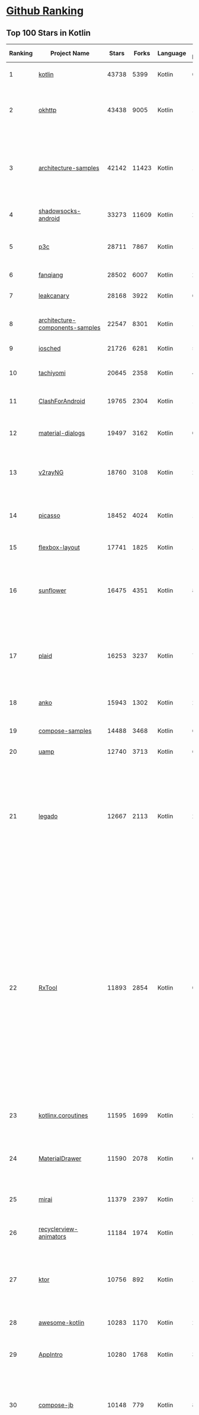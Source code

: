 [Github Ranking](../README.md)
==========

## Top 100 Stars in Kotlin

| Ranking | Project Name | Stars | Forks | Language | Open Issues | Description | Last Commit |
| ------- | ------------ | ----- | ----- | -------- | ----------- | ----------- | ----------- |
| 1 | [kotlin](https://github.com/JetBrains/kotlin) | 43738 | 5399 | Kotlin | 0 | The Kotlin Programming Language.  | 2023-01-27T10:01:45Z |
| 2 | [okhttp](https://github.com/square/okhttp) | 43438 | 9005 | Kotlin | 146 | Square’s meticulous HTTP client for the JVM, Android, and GraalVM. | 2023-01-27T00:07:45Z |
| 3 | [architecture-samples](https://github.com/android/architecture-samples) | 42142 | 11423 | Kotlin | 150 | A collection of samples to discuss and showcase different architectural tools and patterns for Android apps. | 2023-01-18T09:59:21Z |
| 4 | [shadowsocks-android](https://github.com/shadowsocks/shadowsocks-android) | 33273 | 11609 | Kotlin | 29 | A shadowsocks client for Android | 2023-01-20T18:56:12Z |
| 5 | [p3c](https://github.com/alibaba/p3c) | 28711 | 7867 | Kotlin | 126 | Alibaba Java Coding Guidelines pmd implements and IDE plugin | 2022-09-30T06:59:56Z |
| 6 | [fanqiang](https://github.com/bannedbook/fanqiang) | 28502 | 6007 | Kotlin | 269 | 翻墙-科学上网 | 2023-01-22T13:13:14Z |
| 7 | [leakcanary](https://github.com/square/leakcanary) | 28168 | 3922 | Kotlin | 69 | A memory leak detection library for Android. | 2022-12-06T15:00:45Z |
| 8 | [architecture-components-samples](https://github.com/android/architecture-components-samples) | 22547 | 8301 | Kotlin | 146 | Samples for Android Architecture Components.  | 2023-01-19T10:15:10Z |
| 9 | [iosched](https://github.com/google/iosched) | 21726 | 6281 | Kotlin | 55 | The Google I/O Android App | 2023-01-05T18:35:51Z |
| 10 | [tachiyomi](https://github.com/tachiyomiorg/tachiyomi) | 20645 | 2358 | Kotlin | 459 | Free and open source manga reader for Android. | 2023-01-27T05:48:01Z |
| 11 | [ClashForAndroid](https://github.com/Kr328/ClashForAndroid) | 19765 | 2304 | Kotlin | 101 | A rule-based tunnel for Android. | 2022-12-13T13:48:16Z |
| 12 | [material-dialogs](https://github.com/afollestad/material-dialogs) | 19497 | 3162 | Kotlin | 0 | 😍 A beautiful, fluid, and extensible dialogs API for Kotlin & Android. | 2022-05-01T03:38:46Z |
| 13 | [v2rayNG](https://github.com/2dust/v2rayNG) | 18760 | 3108 | Kotlin | 216 | A V2Ray client for Android, support Xray core and v2fly core | 2023-01-26T07:03:54Z |
| 14 | [picasso](https://github.com/square/picasso) | 18452 | 4024 | Kotlin | 187 | A powerful image downloading and caching library for Android | 2023-01-26T21:42:44Z |
| 15 | [flexbox-layout](https://github.com/google/flexbox-layout) | 17741 | 1825 | Kotlin | 109 | Flexbox for Android  | 2022-11-04T10:28:40Z |
| 16 | [sunflower](https://github.com/android/sunflower) | 16475 | 4351 | Kotlin | 84 | A gardening app illustrating Android development best practices with migrating a View-based app to Jetpack Compose. | 2023-01-26T00:23:33Z |
| 17 | [plaid](https://github.com/nickbutcher/plaid) | 16253 | 3237 | Kotlin | 77 | An Android app which provides design news & inspiration as well as being an example of implementing material design. | 2023-01-19T11:18:17Z |
| 18 | [anko](https://github.com/Kotlin/anko) | 15943 | 1302 | Kotlin | 237 | Pleasant Android application development | 2019-12-05T08:59:41Z |
| 19 | [compose-samples](https://github.com/android/compose-samples) | 14488 | 3468 | Kotlin | 6 | Official Jetpack Compose samples. | 2023-01-26T18:30:41Z |
| 20 | [uamp](https://github.com/android/uamp) | 12740 | 3713 | Kotlin | 65 | A sample audio app for Android | 2023-01-14T23:32:56Z |
| 21 | [legado](https://github.com/gedoor/legado) | 12667 | 2113 | Kotlin | 28 | Legado 3.0 Book Reader with powerful controls & full functions❤️阅读3.0, 阅读是一款可以自定义来源阅读网络内容的工具，为广大网络文学爱好者提供一种方便、快捷舒适的试读体验。 | 2023-01-27T09:15:21Z |
| 22 | [RxTool](https://github.com/Tamsiree/RxTool) | 11893 | 2854 | Kotlin | 0 | Android开发人员不得不收集的工具类集合 \| 支付宝支付 \| 微信支付（统一下单） \| 微信分享 \| Zip4j压缩（支持分卷压缩与加密） \| 一键集成UCrop选择圆形头像 \| 一键集成二维码和条形码的扫描与生成 \| 常用Dialog \| WebView的封装可播放视频 \| 仿斗鱼滑动验证码 \| Toast封装 \| 震动 \| GPS \| Location定位 \| 图片缩放 \| Exif 图片添加地理位置信息（经纬度） \| 蛛网等级 \| 颜色选择器 \| ArcGis \| VTPK \| 编译运行一下说不定会找到惊喜 | 2022-04-10T06:56:48Z |
| 23 | [kotlinx.coroutines](https://github.com/Kotlin/kotlinx.coroutines) | 11595 | 1699 | Kotlin | 253 | Library support for Kotlin coroutines  | 2023-01-26T19:55:10Z |
| 24 | [MaterialDrawer](https://github.com/mikepenz/MaterialDrawer) | 11590 | 2078 | Kotlin | 0 | The flexible, easy to use, all in one drawer library for your Android project. Now brand new with material 2 design. | 2023-01-10T07:21:16Z |
| 25 | [mirai](https://github.com/mamoe/mirai) | 11379 | 2397 | Kotlin | 228 | 高效率 QQ 机器人支持库 | 2023-01-26T12:32:57Z |
| 26 | [recyclerview-animators](https://github.com/wasabeef/recyclerview-animators) | 11184 | 1974 | Kotlin | 104 | An Android Animation library which easily add itemanimator to RecyclerView items. | 2023-01-21T15:13:08Z |
| 27 | [ktor](https://github.com/ktorio/ktor) | 10756 | 892 | Kotlin | 132 | Framework for quickly creating connected applications in Kotlin with minimal effort | 2023-01-26T15:55:19Z |
| 28 | [awesome-kotlin](https://github.com/KotlinBy/awesome-kotlin) | 10283 | 1170 | Kotlin | 20 | A curated list of awesome Kotlin related stuff Inspired by awesome-java.  | 2023-01-26T13:47:57Z |
| 29 | [AppIntro](https://github.com/AppIntro/AppIntro) | 10280 | 1768 | Kotlin | 30 | Make a cool intro for your Android app. | 2023-01-13T01:00:42Z |
| 30 | [compose-jb](https://github.com/JetBrains/compose-jb) | 10148 | 779 | Kotlin | 801 | Compose Multiplatform, a modern UI framework for Kotlin that makes building performant and beautiful user interfaces easy and enjoyable. | 2023-01-26T13:53:02Z |
| 31 | [timber](https://github.com/JakeWharton/timber) | 9876 | 939 | Kotlin | 46 | A logger with a small, extensible API which provides utility on top of Android's normal Log class. | 2022-10-28T08:35:53Z |
| 32 | [RxBinding](https://github.com/JakeWharton/RxBinding) | 9714 | 950 | Kotlin | 31 | RxJava binding APIs for Android's UI widgets. | 2021-11-18T17:51:21Z |
| 33 | [nowinandroid](https://github.com/android/nowinandroid) | 9632 | 1273 | Kotlin | 45 | A fully functional Android app built entirely with Kotlin and Jetpack Compose | 2023-01-27T07:06:58Z |
| 34 | [TranslationPlugin](https://github.com/YiiGuxing/TranslationPlugin) | 9481 | 693 | Kotlin | 23 | Translation plugin for IntelliJ based IDEs/Android Studio/HUAWEI DevEco Studio. | 2023-01-17T04:18:06Z |
| 35 | [coil](https://github.com/coil-kt/coil) | 8854 | 559 | Kotlin | 24 | Image loading for Android backed by Kotlin Coroutines. | 2023-01-25T23:32:55Z |
| 36 | [moshi](https://github.com/square/moshi) | 8735 | 708 | Kotlin | 76 | A modern JSON library for Kotlin and Java. | 2023-01-25T12:08:21Z |
| 37 | [okio](https://github.com/square/okio) | 8244 | 1169 | Kotlin | 70 | A modern I/O library for Android, Java, and Kotlin Multiplatform. | 2023-01-26T21:01:10Z |
| 38 | [VancedManager](https://github.com/TeamVanced/VancedManager) | 7911 | 1232 | Kotlin | 59 | Vanced Installer | 2022-03-14T13:59:17Z |
| 39 | [koin](https://github.com/InsertKoinIO/koin) | 7804 | 593 | Kotlin | 80 | Koin - a pragmatic lightweight dependency injection framework for Kotlin & Kotlin Multiplatform | 2023-01-12T15:58:12Z |
| 40 | [cheesesquare](https://github.com/chrisbanes/cheesesquare) | 7788 | 1850 | Kotlin | 0 | Demos the new Android Design library. | 2020-12-07T17:39:00Z |
| 41 | [k-9](https://github.com/thundernest/k-9) | 7584 | 2317 | Kotlin | 625 | K-9 Mail – Open Source Email App for Android | 2023-01-26T13:11:25Z |
| 42 | [SpotiFlyer](https://github.com/Shabinder/SpotiFlyer) | 7456 | 610 | Kotlin | 1250 | Kotlin Multiplatform Music Downloader, Supports Spotify /   Gaana / Youtube Music / Jio Saavn / SoundCloud.                                                                                          NOTE:   BEING REWRITTEN,  SO  STAY TUNED. | 2023-01-26T14:41:37Z |
| 43 | [SmsForwarder](https://github.com/pppscn/SmsForwarder) | 7362 | 1082 | Kotlin | 12 | 短信转发器——监控Android手机短信、来电、APP通知，并根据指定规则转发到其他手机：钉钉群自定义机器人、钉钉企业内机器人、企业微信群机器人、飞书机器人、企业微信应用消息、邮箱、bark、webhook、Telegram机器人、Server酱、PushPlus、手机短信等。包括主动控制服务端与客户端，让你轻松远程发短信、查短信、查通话、查话簿、查电量等。（V3.0 新增）PS.这个APK主要是学习与自用，如有BUG请提ISSUE，同时欢迎大家提PR指正 | 2023-01-20T06:45:59Z |
| 44 | [RIBs](https://github.com/uber/RIBs) | 7261 | 856 | Kotlin | 83 | Uber's cross-platform mobile architecture framework. | 2023-01-21T06:56:09Z |
| 45 | [ideavim](https://github.com/JetBrains/ideavim) | 7199 | 679 | Kotlin | 0 | IdeaVim – A Vim engine for JetBrains IDEs | 2023-01-26T22:22:33Z |
| 46 | [kotlin-native](https://github.com/JetBrains/kotlin-native) | 7075 | 616 | Kotlin | 0 | Kotlin/Native infrastructure | 2021-08-10T12:31:53Z |
| 47 | [RxKotlin](https://github.com/ReactiveX/RxKotlin) | 6919 | 464 | Kotlin | 21 | RxJava bindings for Kotlin | 2021-12-29T22:32:43Z |
| 48 | [Exposed](https://github.com/JetBrains/Exposed) | 6824 | 573 | Kotlin | 353 | Kotlin SQL Framework | 2023-01-26T11:47:36Z |
| 49 | [sourcerer-app](https://github.com/sourcerer-io/sourcerer-app) | 6688 | 285 | Kotlin | 206 | 🦄 Sourcerer app makes a visual profile from your GitHub and git repositories. | 2020-09-30T20:20:13Z |
| 50 | [Compressor](https://github.com/zetbaitsu/Compressor) | 6687 | 948 | Kotlin | 118 | An android image compression library. | 2022-08-25T12:06:12Z |
| 51 | [fenix](https://github.com/mozilla-mobile/fenix) | 6642 | 1306 | Kotlin | 579 | Firefox for Android | 2023-01-27T09:08:36Z |
| 52 | [javalin](https://github.com/javalin/javalin) | 6275 | 513 | Kotlin | 18 | A simple and modern Java and Kotlin web framework | 2023-01-24T21:49:49Z |
| 53 | [Pokedex](https://github.com/skydoves/Pokedex) | 6243 | 796 | Kotlin | 6 | 🗡️ Pokedex demonstrates modern Android development with Hilt, Material Motion, Coroutines, Flow, Jetpack (Room, ViewModel) based on MVVM architecture. | 2023-01-16T08:54:05Z |
| 54 | [BiliRoaming](https://github.com/yujincheng08/BiliRoaming) | 6038 | 367 | Kotlin | 14 | 哔哩漫游，解除B站客户端番剧区域限制的Xposed模块，并且提供其他小功能。An Xposed module that unblocks bangumi area limit of BILIBILI with miscellaneous features. | 2023-01-21T12:44:09Z |
| 55 | [accompanist](https://github.com/google/accompanist) | 6034 | 472 | Kotlin | 51 | A collection of extension libraries for Jetpack Compose | 2023-01-26T21:18:46Z |
| 56 | [acra](https://github.com/ACRA/acra) | 5974 | 1136 | Kotlin | 2 | Application Crash Reports for Android | 2023-01-26T05:15:28Z |
| 57 | [Anki-Android](https://github.com/ankidroid/Anki-Android) | 5931 | 1825 | Kotlin | 339 | AnkiDroid: Anki flashcards on Android. Your secret trick to achieve superhuman information retention. | 2023-01-27T07:22:00Z |
| 58 | [uhabits](https://github.com/iSoron/uhabits) | 5869 | 821 | Kotlin | 9 | Loop Habit Tracker, a mobile app for creating and maintaining long-term positive habits | 2023-01-24T11:59:33Z |
| 59 | [facebook-android-sdk](https://github.com/facebook/facebook-android-sdk) | 5802 | 3702 | Kotlin | 52 | Used to integrate Android apps with Facebook Platform. | 2023-01-15T05:53:51Z |
| 60 | [android-showcase](https://github.com/igorwojda/android-showcase) | 5766 | 812 | Kotlin | 7 | 💎 Android application following best practices:  Kotlin, Coroutines, JetPack, Clean Architecture, Feature Modules, Tests, MVVM, DI, Static Analysis... | 2023-01-25T20:39:53Z |
| 61 | [android-oss](https://github.com/kickstarter/android-oss) | 5691 | 1012 | Kotlin | 1 | Kickstarter for Android. Bring new ideas to life, anywhere. | 2023-01-27T00:31:18Z |
| 62 | [tivi](https://github.com/chrisbanes/tivi) | 5593 | 780 | Kotlin | 35 | Tivi is a work-in-progress TV show tracking Android app, which connects to Trakt.tv. It is still in its early stages of development and currently only contains two pieces of UI. It is under heavy development. | 2023-01-27T09:53:34Z |
| 63 | [MultiType](https://github.com/drakeet/MultiType) | 5584 | 745 | Kotlin | 10 | Flexible multiple types for Android RecyclerView. | 2022-08-28T04:51:44Z |
| 64 | [Design-Patterns-In-Kotlin](https://github.com/dbacinski/Design-Patterns-In-Kotlin) | 5548 | 675 | Kotlin | 2 | Design Patterns implemented in Kotlin | 2021-03-15T12:16:24Z |
| 65 | [arrow](https://github.com/arrow-kt/arrow) | 5462 | 392 | Kotlin | 46 | Λrrow - Functional companion to Kotlin's Standard Library | 2023-01-27T08:54:04Z |
| 66 | [Alerter](https://github.com/Tapadoo/Alerter) | 5370 | 642 | Kotlin | 39 | An Android Alerting Library | 2021-09-20T16:52:26Z |
| 67 | [ktlint](https://github.com/pinterest/ktlint) | 5368 | 458 | Kotlin | 42 | An anti-bikeshedding Kotlin linter with built-in formatter | 2023-01-26T17:15:55Z |
| 68 | [android-developer-roadmap](https://github.com/skydoves/android-developer-roadmap) | 5361 | 475 | Kotlin | 9 | 🗺 The 2022 Android Developer Roadmap suggests learning paths to understanding Android development. | 2023-01-11T12:52:14Z |
| 69 | [topeka](https://github.com/android/topeka) | 5211 | 1099 | Kotlin | 8 | A fun to play quiz that showcases material design on Android | 2021-01-22T21:31:15Z |
| 70 | [mavericks](https://github.com/airbnb/mavericks) | 5189 | 432 | Kotlin | 45 | Mavericks: Android on Autopilot | 2023-01-10T10:24:55Z |
| 71 | [detekt](https://github.com/detekt/detekt) | 5121 | 704 | Kotlin | 148 | Static code analysis for Kotlin | 2023-01-27T01:56:14Z |
| 72 | [Android-Iconics](https://github.com/mikepenz/Android-Iconics) | 5055 | 635 | Kotlin | 3 | Android-Iconics - Use any icon font, or vector (.svg) as drawable in your application. | 2023-01-10T12:43:11Z |
| 73 | [sqldelight](https://github.com/cashapp/sqldelight) | 4989 | 437 | Kotlin | 175 | SQLDelight - Generates typesafe Kotlin APIs from SQL | 2023-01-27T10:01:40Z |
| 74 | [ComposeCookBook](https://github.com/Gurupreet/ComposeCookBook) | 4977 | 630 | Kotlin | 7 | A Collection on all Jetpack compose UI elements, Layouts, Widgets and Demo screens to see it's potential | 2023-01-26T08:27:12Z |
| 75 | [williamchart](https://github.com/diogobernardino/williamchart) | 4932 | 798 | Kotlin | 27 | Android Library to rapidly develop attractive and insightful charts in android applications. | 2022-02-15T12:19:27Z |
| 76 | [DBFlow](https://github.com/agrosner/DBFlow) | 4856 | 616 | Kotlin | 33 | A blazing fast, powerful, and very simple ORM android database library that writes database code for you. | 2022-03-15T02:19:57Z |
| 77 | [Unciv](https://github.com/yairm210/Unciv) | 4801 | 1129 | Kotlin | 127 | Open-source Android/Desktop remake of Civ V | 2023-01-27T09:45:11Z |
| 78 | [mockk](https://github.com/mockk/mockk) | 4796 | 280 | Kotlin | 192 | mocking library for Kotlin | 2023-01-20T19:24:15Z |
| 79 | [SagerNet](https://github.com/SagerNet/SagerNet) | 4671 | 771 | Kotlin | 67 | The universal proxy toolchain for Android | 2023-01-26T06:52:06Z |
| 80 | [muzei](https://github.com/muzei/muzei) | 4467 | 948 | Kotlin | 27 | Muzei Live Wallpaper for Android | 2023-01-27T06:17:36Z |
| 81 | [booster](https://github.com/didi/booster) | 4320 | 506 | Kotlin | 34 | 🚀Optimizer for mobile applications | 2023-01-13T01:17:09Z |
| 82 | [Android-CleanArchitecture-Kotlin](https://github.com/android10/Android-CleanArchitecture-Kotlin) | 4306 | 876 | Kotlin | 72 | This is a movies sample app in Kotlin, which is part of a serie of blog posts I have written about architecting android application using different approaches. | 2022-02-18T13:56:04Z |
| 83 | [kotlinx.serialization](https://github.com/Kotlin/kotlinx.serialization) | 4303 | 568 | Kotlin | 325 | Kotlin multiplatform / multi-format serialization  | 2023-01-27T10:01:13Z |
| 84 | [fuel](https://github.com/kittinunf/fuel) | 4271 | 401 | Kotlin | 85 | The easiest HTTP networking library for Kotlin/Android | 2022-12-13T02:49:49Z |
| 85 | [intellij-rust](https://github.com/intellij-rust/intellij-rust) | 4248 | 359 | Kotlin | 1605 | Rust plugin for the IntelliJ Platform | 2023-01-27T03:26:48Z |
| 86 | [androidx](https://github.com/androidx/androidx) | 4248 | 704 | Kotlin | 2 | Development environment for Android Jetpack extension libraries under the androidx namespace. Synchronized with Android Jetpack's primary development branch on AOSP. | 2023-01-27T06:47:35Z |
| 87 | [LibreTube](https://github.com/libre-tube/LibreTube) | 4233 | 261 | Kotlin | 63 | An alternative frontend for YouTube, for Android. | 2023-01-26T18:25:52Z |
| 88 | [chains](https://github.com/ethereum-lists/chains) | 4198 | 1659 | Kotlin | 29 | provides metadata for networkIDs and chainIDs | 2023-01-27T02:31:06Z |
| 89 | [camera-samples](https://github.com/android/camera-samples) | 4097 | 2094 | Kotlin | 101 | Multiple samples showing the best practices in camera APIs on Android. | 2023-01-23T18:40:52Z |
| 90 | [RxDownload](https://github.com/ssseasonnn/RxDownload) | 4095 | 624 | Kotlin | 41 | A multi-threaded download tool written with RxJava and Kotlin | 2021-10-28T03:03:13Z |
| 91 | [Kotlin-Tutorials](https://github.com/bennyhuo/Kotlin-Tutorials) | 4086 | 566 | Kotlin | 8 | 【持续更新中】本仓库持续记录以 Kotlin 为基础的视频内容的制作过程 | 2022-04-03T23:34:28Z |
| 92 | [qksms](https://github.com/moezbhatti/qksms) | 3975 | 1040 | Kotlin | 441 | The most beautiful SMS messenger for Android | 2023-01-16T17:54:10Z |
| 93 | [wire](https://github.com/square/wire) | 3938 | 546 | Kotlin | 139 | gRPC and protocol buffers for Android, Kotlin, and Java. | 2023-01-27T08:41:07Z |
| 94 | [corda](https://github.com/corda/corda) | 3911 | 1083 | Kotlin | 47 | Corda is an open source blockchain project, designed for business from the start. Only Corda allows you to build interoperable blockchain networks that transact in strict privacy. Corda's smart contract technology allows businesses to transact directly, with value. | 2023-01-24T17:23:27Z |
| 95 | [gradle-play-publisher](https://github.com/Triple-T/gradle-play-publisher) | 3896 | 325 | Kotlin | 17 | GPP is Android's unofficial release automation Gradle Plugin. It can do anything from building, uploading, and then promoting your App Bundle or APK to publishing app listings and other metadata. | 2023-01-26T14:27:17Z |
| 96 | [reader](https://github.com/hectorqin/reader) | 3885 | 4093 | Kotlin | 24 | 阅读3服务器版，桌面端，iOS可用。后端 Kotlin + Spring Boot + Vert.x + Coroutine ；前端 Vue.js + Element。麻烦点点star，关注一下公众号【假装大佬】❗️ | 2023-01-16T10:49:37Z |
| 97 | [intellij-rainbow-brackets](https://github.com/izhangzhihao/intellij-rainbow-brackets) | 3878 | 161 | Kotlin | 11 | 🌈Rainbow Brackets for IntelliJ based IDEs/Android Studio/HUAWEI DevEco Studio | 2023-01-12T04:31:56Z |
| 98 | [Context-Menu.Android](https://github.com/Yalantis/Context-Menu.Android) | 3828 | 999 | Kotlin | 4 | You can easily add awesome animated context menu to your app. | 2022-09-22T10:30:21Z |
| 99 | [ShimmerRecyclerView](https://github.com/sharish/ShimmerRecyclerView) | 3815 | 554 | Kotlin | 13 | None | 2020-11-06T04:24:46Z |
| 100 | [kotest](https://github.com/kotest/kotest) | 3782 | 567 | Kotlin | 83 | Powerful, elegant and flexible test framework for Kotlin with additional assertions, property testing and data driven testing | 2023-01-25T22:32:41Z |

